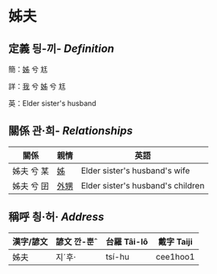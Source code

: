 # 姊夫
## 定義 딍-끼- _Definition_
簡：[姊](member5.md) 兮 尪

詳：[我](member1.md) 兮 [姊](member5.md) 兮 尪

英：Elder sister's husband

## 關係 관·희- _Relationships_

關係 | 親情 | 英語
--- | --- | --- 
姊夫 兮 某 | [姊](member5.md) | Elder sister's husband's wife
姊夫 兮 囝 | [外甥](member25.md) | Elder sister's husband's children


## 稱呼 칑·허· _Address_

漢字/諺文 | 諺文 깐-뿐ˆ | 台羅 Tâi-lô | 戴字 Taiji
--- | --- | --- | --- 
姊夫 | 지ˊ후· | tsí-hu | cee1hoo1 
